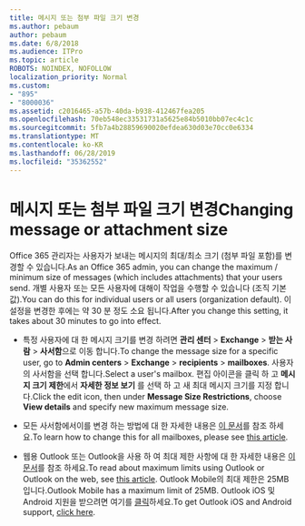 ```yaml
---
title: 메시지 또는 첨부 파일 크기 변경
ms.author: pebaum
author: pebaum
ms.date: 6/8/2018
ms.audience: ITPro
ms.topic: article
ROBOTS: NOINDEX, NOFOLLOW
localization_priority: Normal
ms.custom:
- "895"
- "8000036"
ms.assetid: c2016465-a57b-40da-b938-412467fea205
ms.openlocfilehash: 70eb548ec33531731a5625e84b5010bb07ec4c1c
ms.sourcegitcommit: 5fb7a4b28859690020efdea630d03e70cc0e6334
ms.translationtype: MT
ms.contentlocale: ko-KR
ms.lasthandoff: 06/28/2019
ms.locfileid: "35362552"
---
```

# <a name="changing-message-or-attachment-size"></a><span data-ttu-id="f7b79-102">메시지 또는 첨부 파일 크기 변경</span><span class="sxs-lookup"><span data-stu-id="f7b79-102">Changing message or attachment size</span></span>

<span data-ttu-id="f7b79-103">Office 365 관리자는 사용자가 보내는 메시지의 최대/최소 크기 (첨부 파일 포함)를 변경할 수 있습니다.</span><span class="sxs-lookup"><span data-stu-id="f7b79-103">As an Office 365 admin, you can change the maximum / minimum size of messages (which includes attachments) that your users send.</span></span> <span data-ttu-id="f7b79-104">개별 사용자 또는 모든 사용자에 대해이 작업을 수행할 수 있습니다 (조직 기본값).</span><span class="sxs-lookup"><span data-stu-id="f7b79-104">You can do this for individual users or all users (organization default).</span></span> <span data-ttu-id="f7b79-105">이 설정을 변경한 후에는 약 30 분 정도 소요 됩니다.</span><span class="sxs-lookup"><span data-stu-id="f7b79-105">After you change this setting, it takes about 30 minutes to go into effect.</span></span>
  
- <span data-ttu-id="f7b79-106">특정 사용자에 대 한 메시지 크기를 변경 하려면 **관리 센터** \> **Exchange** \> **받는 사람** \> **사서함**으로 이동 합니다.</span><span class="sxs-lookup"><span data-stu-id="f7b79-106">To change the message size for a specific user, go to **Admin centers** \> **Exchange** \> **recipients** \> **mailboxes**.</span></span> <span data-ttu-id="f7b79-107">사용자의 사서함을 선택 합니다.</span><span class="sxs-lookup"><span data-stu-id="f7b79-107">Select a user's mailbox.</span></span> <span data-ttu-id="f7b79-108">편집 아이콘을 클릭 하 고 **메시지 크기 제한**에서 **자세한 정보 보기** 를 선택 하 고 새 최대 메시지 크기를 지정 합니다.</span><span class="sxs-lookup"><span data-stu-id="f7b79-108">Click the edit icon, then under **Message Size Restrictions**, choose **View details** and specify new maximum message size.</span></span>

- <span data-ttu-id="f7b79-109">모든 사서함에서이를 변경 하는 방법에 대 한 자세한 내용은 [이 문서](https://www.microsoft.com/microsoft-365/blog/2015/04/15/office-365-now-supports-larger-email-messages-up-to-150-mb/)를 참조 하세요.</span><span class="sxs-lookup"><span data-stu-id="f7b79-109">To learn how to change this for all mailboxes, please see [this article](https://www.microsoft.com/microsoft-365/blog/2015/04/15/office-365-now-supports-larger-email-messages-up-to-150-mb/).</span></span>

- <span data-ttu-id="f7b79-110">웹용 Outlook 또는 Outlook을 사용 하 여 최대 제한 사항에 대 한 자세한 내용은 [이 문서](https://technet.microsoft.com/library/exchange-online-limits.aspx#MessageLimits)를 참조 하세요.</span><span class="sxs-lookup"><span data-stu-id="f7b79-110">To read about maximum limits using Outlook or Outlook on the web, see [this article](https://technet.microsoft.com/library/exchange-online-limits.aspx#MessageLimits).</span></span> <span data-ttu-id="f7b79-111">Outlook Mobile의 최대 제한은 25MB입니다.</span><span class="sxs-lookup"><span data-stu-id="f7b79-111">Outlook Mobile has a maximum limit of 25MB.</span></span> <span data-ttu-id="f7b79-112">Outlook iOS 및 Android 지원을 받으려면 여기를 [클릭](https://support.office.com/article/Get-in-app-help-for-Outlook-for-iOS-and-Android-218a22d1-9fa5-4889-b689-de1c63493243)하세요.</span><span class="sxs-lookup"><span data-stu-id="f7b79-112">To get Outlook iOS and Android support, [click here](https://support.office.com/article/Get-in-app-help-for-Outlook-for-iOS-and-Android-218a22d1-9fa5-4889-b689-de1c63493243).</span></span>
